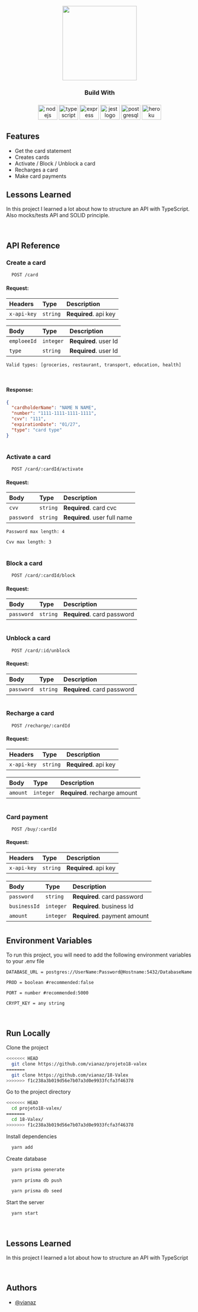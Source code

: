 <br clear="both">

<div align="center">
  <img height="200" src="https://cdn2.iconfinder.com/data/icons/flat-seo-web-ikooni/128/flat_seo2-21-256.png"  />
</div>

###

<h3 align="center">Build With</h3>

###

<div align="center">
  <img src="https://cdn.jsdelivr.net/gh/devicons/devicon/icons/nodejs/nodejs-original.svg" height="40" width="52" alt="nodejs logo"  />
  <img src="https://cdn.jsdelivr.net/gh/devicons/devicon/icons/typescript/typescript-original.svg" height="40" width="52" alt="typescript logo"  />
  <img src="https://cdn.jsdelivr.net/gh/devicons/devicon/icons/express/express-original.svg" height="40" width="52" alt="express logo"  />
  <img src="https://cdn.jsdelivr.net/gh/devicons/devicon/icons/jest/jest-plain.svg" height="40" width="52" alt="jest logo"  />
  <img src="https://cdn.jsdelivr.net/gh/devicons/devicon/icons/postgresql/postgresql-original.svg" height="40" width="52" alt="postgresql logo"  />
  <img src="https://cdn.jsdelivr.net/gh/devicons/devicon/icons/heroku/heroku-original.svg" height="40" width="52" alt="heroku logo"  />
</div>

###

## Features

- Get the card statement
- Creates cards
- Activate / Block / Unblock a card
- Recharges a card
- Make card payments
## Lessons Learned

In this project I learned a lot about how to structure an API with TypeScript. Also mocks/tests API and SOLID 
principle.

</br>

## API Reference

### Create a card

```http
  POST /card
```

#### Request:

####

| Headers     | Type     | Description           |
| :---------- | :------- | :-------------------- |
| `x-api-key` | `string` | **Required**. api key |

| Body        | Type      | Description           |
| :---------- | :-------- | :-------------------- |
| `emploeeId` | `integer` | **Required**. user Id |
| `type`      | `string`  | **Required**. user Id |

`Valid types: [groceries, restaurant, transport, education, health]`

</br>

#### Response:

```json
{
  "cardholderName": "NAME N NAME",
  "number": "1111-1111-1111-1111",
  "cvv": "111",
  "expirationDate": "01/27",
  "type": "card type"
}
```

#

### Activate a card

```http
  POST /card/:cardId/activate
```

#### Request:

| Body       | Type     | Description                  |
| :--------- | :------- | :--------------------------- |
| `cvv`      | `string` | **Required**. card cvc       |
| `password` | `string` | **Required**. user full name |

`Password max length: 4`

`Cvv max length: 3`

#

### Block a card

```http
  POST /card/:cardId/block
```

#### Request:

| Body       | Type     | Description                 |
| :--------- | :------- | :-------------------------- |
| `password` | `string` | **Required**. card password |

#

### Unblock a card

```http
  POST /card/:id/unblock
```

#### Request:

| Body       | Type     | Description                 |
| :--------- | :------- | :-------------------------- |
| `password` | `string` | **Required**. card password |

#

### Recharge a card

```http
  POST /recharge/:cardId
```

#### Request:

| Headers     | Type     | Description           |
| :---------- | :------- | :-------------------- |
| `x-api-key` | `string` | **Required**. api key |

####

| Body     | Type      | Description                   |
| :------- | :-------- | :---------------------------- |
| `amount` | `integer` | **Required**. recharge amount |

#

### Card payment

```http
  POST /buy/:cardId
```

#### Request:

| Headers     | Type     | Description           |
| :---------- | :------- | :-------------------- |
| `x-api-key` | `string` | **Required**. api key |

####

| Body             | Type      | Description                        |
| :--------------- | :-------- | :--------------------------------- |
| `password`       | `string`  | **Required**. card password        |
| `businessId`     | `integer` | **Required**. business Id          |
| `amount`         | `integer` | **Required**. payment amount       |

#

## Environment Variables

To run this project, you will need to add the following environment variables to your .env file

`DATABASE_URL = postgres://UserName:Password@Hostname:5432/DatabaseName`

`PROD = boolean #recommended:false`

`PORT = number #recommended:5000`

`CRYPT_KEY = any string`

</br>

## Run Locally

Clone the project

```bash
<<<<<<< HEAD
  git clone https://github.com/vianaz/projeto18-valex
=======
  git clone https://github.com/vianaz/18-Valex
>>>>>>> f1c238a3b019d56e7b07a3d0e9933fcfa3f46378
```

Go to the project directory

```bash
<<<<<<< HEAD
  cd projeto18-valex/
=======
  cd 18-Valex/
>>>>>>> f1c238a3b019d56e7b07a3d0e9933fcfa3f46378
```

Install dependencies

```bash
  yarn add
```

Create database

```bash
  yarn prisma generate
```

```bash
  yarn prisma db push
```

```bash
  yarn prisma db seed
```

Start the server

```bash
  yarn start
```

</br>

## Lessons Learned

In this project I learned a lot about how to structure an API with TypeScript

</br>

## Authors

- [@vianaz](https://www.github.com/vianaz)
